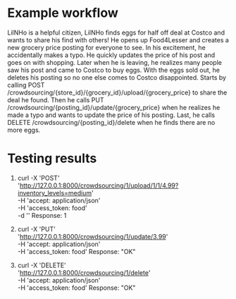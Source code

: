 
# Example workflow
LilNHo is a helpful citizen, LilNHo finds eggs for half off deal at Costco and wants to share his find with others! He opens up Food4Lesser and creates a new grocery price posting for everyone to see. In his excitement, he accidentally makes a typo. He quickly updates the price of his post and goes on with shopping. Later when he is leaving, he realizes many people saw his post and came to Costco to buy eggs. With the eggs sold out, he deletes his posting so no one else comes to Costco disappointed.
Starts by calling POST /crowdsourcing/{store_id}/{grocery_id}/upload/{grocery_price} to share the deal he found. Then he calls PUT /crowdsourcing/{posting_id}/update/{grocery_price} when he realizes he made a typo and wants to update the price of his posting. Last, he calls DELETE /crowdsourcing/{posting_id}/delete when he finds there are no more eggs.

# Testing results
1. curl -X 'POST' \
  'http://127.0.0.1:8000/crowdsourcing/1/upload/1/1/4.99?inventory_levels=medium' \
  -H 'accept: application/json' \
  -H 'access_token: food' \
  -d ''
  Response: 1 
 
2. curl -X 'PUT' \
  'http://127.0.0.1:8000/crowdsourcing/1/update/3.99' \
  -H 'accept: application/json' \
  -H 'access_token: food'
  Response: "OK"

3. curl -X 'DELETE' \
  'http://127.0.0.1:8000/crowdsourcing/1/delete' \
  -H 'accept: application/json' \
  -H 'access_token: food'
  Response: "OK"
